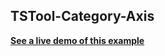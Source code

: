 ## TSTool-Category-Axis

<a href="https://masforce.github.io/test-cdss-git-training-repo/TSTool-Category-Axis/" target="_blank"><b>See a live demo of this example</b></a>
